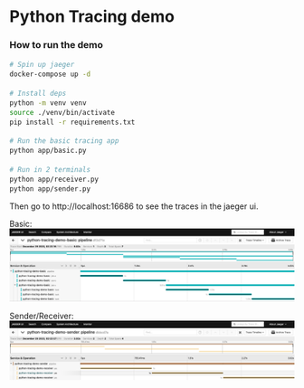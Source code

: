 # Python Tracing demo


### How to run the demo

``` bash
# Spin up jaeger
docker-compose up -d

# Install deps
python -m venv venv
source ./venv/bin/activate
pip install -r requirements.txt

# Run the basic tracing app
python app/basic.py

# Run in 2 terminals
python app/receiver.py
python app/sender.py
```

Then go to http://localhost:16686 to see the traces in the jaeger ui.

Basic:
![Alt text](jaeger-basic.png)

Sender/Receiver:
![Alt text](jaeger-sender-receiver.png)